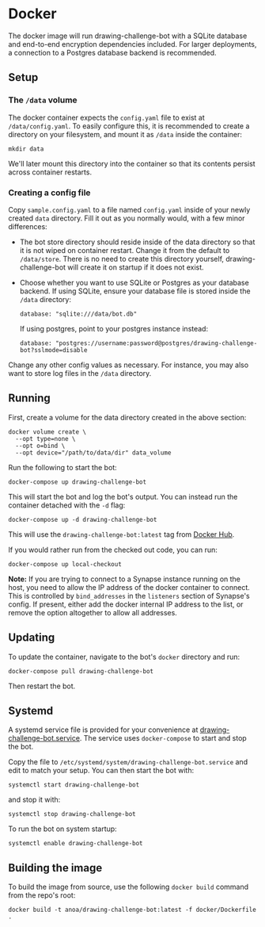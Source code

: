 # Docker

The docker image will run drawing-challenge-bot with a SQLite database and
end-to-end encryption dependencies included. For larger deployments, a
connection to a Postgres database backend is recommended.

## Setup

### The `/data` volume

The docker container expects the `config.yaml` file to exist at
`/data/config.yaml`. To easily configure this, it is recommended to create a
directory on your filesystem, and mount it as `/data` inside the container:

```
mkdir data
```

We'll later mount this directory into the container so that its contents
persist across container restarts.

### Creating a config file

Copy `sample.config.yaml` to a file named `config.yaml` inside of your newly
created `data` directory. Fill it out as you normally would, with a few minor
differences:

* The bot store directory should reside inside of the data directory so that it
  is not wiped on container restart. Change it from the default to `/data/store`.
  There is no need to create this directory yourself, drawing-challenge-bot will
  create it on startup if it does not exist.

* Choose whether you want to use SQLite or Postgres as your database backend. If
  using SQLite, ensure your database file is stored inside the `/data` directory:

  ```
  database: "sqlite:///data/bot.db"
  ```

  If using postgres, point to your postgres instance instead:

  ```
  database: "postgres://username:password@postgres/drawing-challenge-bot?sslmode=disable
  ```

Change any other config values as necessary. For instance, you may also want to
store log files in the `/data` directory.

## Running

First, create a volume for the data directory created in the above section:

```
docker volume create \
  --opt type=none \
  --opt o=bind \
  --opt device="/path/to/data/dir" data_volume
```

Run the following to start the bot:

```
docker-compose up drawing-challenge-bot
```

This will start the bot and log the bot's output. You can instead run the container detached
with the `-d` flag:

```
docker-compose up -d drawing-challenge-bot
```

This will use the `drawing-challenge-bot:latest` tag from
[Docker Hub](https://hub.docker.com/anoa/drawing-challenge-bot).

If you would rather run from the checked out code, you can run:

```
docker-compose up local-checkout
```

**Note:** If you are trying to connect to a Synapse instance running on the
host, you need to allow the IP address of the docker container to connect. This
is controlled by `bind_addresses` in the `listeners` section of Synapse's
config. If present, either add the docker internal IP address to the list, or
remove the option altogether to allow all addresses.

## Updating

To update the container, navigate to the bot's `docker` directory and run:

```
docker-compose pull drawing-challenge-bot
```

Then restart the bot.

## Systemd

A systemd service file is provided for your convenience at
[drawing-challenge-bot.service](drawing-challenge-bot.service). The service uses
`docker-compose` to start and stop the bot.

Copy the file to `/etc/systemd/system/drawing-challenge-bot.service` and edit to
match your setup. You can then start the bot with:

```
systemctl start drawing-challenge-bot
```

and stop it with:

```
systemctl stop drawing-challenge-bot
```

To run the bot on system startup:

```
systemctl enable drawing-challenge-bot
```

## Building the image

To build the image from source, use the following `docker build` command from
the repo's root:

```
docker build -t anoa/drawing-challenge-bot:latest -f docker/Dockerfile .
```
